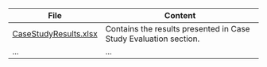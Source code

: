 
| File      				| Content    													    |
| -------------------------	| ----------------------------------------------------------------- |
| [CaseStudyResults.xlsx](./CaseStudyResults.xlsx)     | Contains the results presented in Case Study Evaluation section.  |
| ...  					    | ...																|
